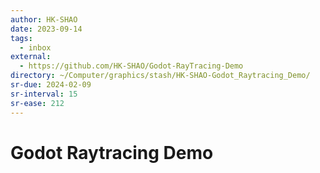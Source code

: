 ```yaml
---
author: HK-SHAO
date: 2023-09-14
tags:
  - inbox
external:
  - https://github.com/HK-SHAO/Godot-RayTracing-Demo
directory: ~/Computer/graphics/stash/HK-SHAO-Godot_Raytracing_Demo/
sr-due: 2024-02-09
sr-interval: 15
sr-ease: 212
---
```

# Godot Raytracing Demo



